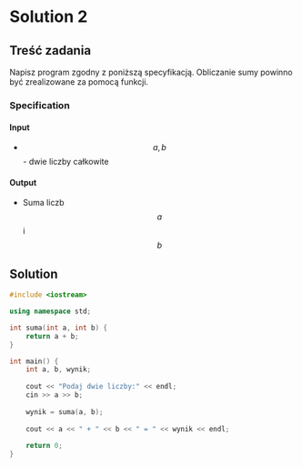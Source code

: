 # Solution 2

## Treść zadania

Napisz program zgodny z poniższą specyfikacją. Obliczanie sumy powinno być zrealizowane za pomocą funkcji.

### Specification

#### Input

* $$a, b$$ - dwie liczby całkowite

#### Output

* Suma liczb $$a$$ i $$b$$ 

## Solution

```cpp
#include <iostream>

using namespace std;

int suma(int a, int b) {
    return a + b;
}

int main() {
    int a, b, wynik;
    
    cout << "Podaj dwie liczby:" << endl;
    cin >> a >> b;
    
    wynik = suma(a, b);
    
    cout << a << " + " << b << " = " << wynik << endl;
    
    return 0;
}
```
